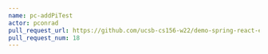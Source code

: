 ```yaml
---
name: pc-addPiTest
actor: pconrad
pull_request_url: https://github.com/ucsb-cs156-w22/demo-spring-react-example-v2/pull/18
pull_request_num: 18
---
```

